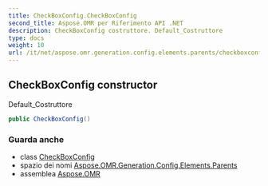```yaml
---
title: CheckBoxConfig.CheckBoxConfig
second_title: Aspose.OMR per Riferimento API .NET
description: CheckBoxConfig costruttore. Default_Costruttore
type: docs
weight: 10
url: /it/net/aspose.omr.generation.config.elements.parents/checkboxconfig/checkboxconfig/
---
```

## CheckBoxConfig constructor

Default_Costruttore

```csharp
public CheckBoxConfig()
```

### Guarda anche

* class [CheckBoxConfig](../)
* spazio dei nomi [Aspose.OMR.Generation.Config.Elements.Parents](../../checkboxconfig/)
* assemblea [Aspose.OMR](../../../)


